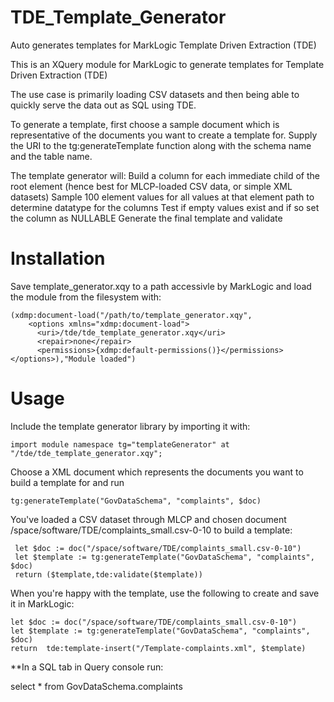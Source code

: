 # TDE_Template_Generator
Auto generates templates for MarkLogic Template Driven Extraction (TDE)

This is an XQuery module for MarkLogic to generate templates for Template Driven Extraction (TDE)

The use case is primarily loading CSV datasets and then being able to quickly serve the data out as SQL using TDE.

To generate a template, first choose a sample document which is representative of the documents you want to create a template for.
Supply the URI to the tg:generateTemplate function along with the schema name and the table name.

The template generator will:
Build a column for each immediate child of the root element (hence best for MLCP-loaded CSV data, or simple XML datasets) 
Sample 100 element values for all values at that element path to determine datatype for the columns
Test if empty values exist and if so set the column as NULLABLE
Generate the final template and validate

# Installation
Save template_generator.xqy to a path accessivle by MarkLogic and load the module from the filesystem with:
```
(xdmp:document-load("/path/to/template_generator.xqy",
    <options xmlns="xdmp:document-load">
      <uri>/tde/tde_template_generator.xqy</uri>
      <repair>none</repair>
      <permissions>{xdmp:default-permissions()}</permissions>
</options>),"Module loaded")
```
# Usage
Include the template generator library by importing it with:
```
import module namespace tg="templateGenerator" at "/tde/tde_template_generator.xqy";
```
Choose a XML document which represents the documents you want to build a template for and run
```
tg:generateTemplate("GovDataSchema", "complaints", $doc)
```

You've loaded a CSV dataset through MLCP and chosen document /space/software/TDE/complaints_small.csv-0-10 to build a template:
```
 let $doc := doc("/space/software/TDE/complaints_small.csv-0-10")
 let $template := tg:generateTemplate("GovDataSchema", "complaints", $doc)
 return ($template,tde:validate($template))
 ```
When you're happy with the template, use the following to create and save it in MarkLogic:

``` 
let $doc := doc("/space/software/TDE/complaints_small.csv-0-10")
let $template := tg:generateTemplate("GovDataSchema", "complaints", $doc)
return  tde:template-insert("/Template-complaints.xml", $template)
```

**In a SQL tab in Query console run:

select * from GovDataSchema.complaints
